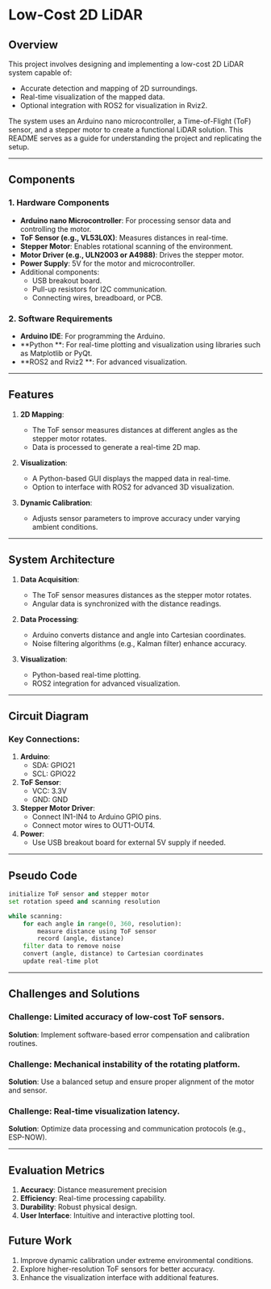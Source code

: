 # Low-Cost 2D LiDAR

## Overview
This project involves designing and implementing a low-cost 2D LiDAR system capable of:

- Accurate detection and mapping of 2D surroundings.
- Real-time visualization of the mapped data.
- Optional integration with ROS2 for visualization in Rviz2.

The system uses an Arduino nano microcontroller, a Time-of-Flight (ToF) sensor, and a stepper motor to create a functional LiDAR solution. This README serves as a guide for understanding the project and replicating the setup.

---

## Components

### 1. Hardware Components
- **Arduino nano Microcontroller**: For processing sensor data and controlling the motor.
- **ToF Sensor (e.g., VL53L0X)**: Measures distances in real-time.
- **Stepper Motor**: Enables rotational scanning of the environment.
- **Motor Driver (e.g., ULN2003 or A4988)**: Drives the stepper motor.
- **Power Supply**: 5V for the motor and microcontroller.
- Additional components:
  - USB breakout board.
  - Pull-up resistors for I2C communication.
  - Connecting wires, breadboard, or PCB.

### 2. Software Requirements
- **Arduino IDE**: For programming the Arduino.
- **Python **: For real-time plotting and visualization using libraries such as Matplotlib or PyQt.
- **ROS2 and Rviz2 **: For advanced visualization.

---

## Features

1. **2D Mapping**:
   - The ToF sensor measures distances at different angles as the stepper motor rotates.
   - Data is processed to generate a real-time 2D map.

2. **Visualization**:
   - A Python-based GUI displays the mapped data in real-time.
   - Option to interface with ROS2 for advanced 3D visualization.

3. **Dynamic Calibration**:
   - Adjusts sensor parameters to improve accuracy under varying ambient conditions.

---

## System Architecture

1. **Data Acquisition**:
   - The ToF sensor measures distances as the stepper motor rotates.
   - Angular data is synchronized with the distance readings.

2. **Data Processing**:
   - Arduino converts distance and angle into Cartesian coordinates.
   - Noise filtering algorithms (e.g., Kalman filter) enhance accuracy.

3. **Visualization**:
   - Python-based real-time plotting.
   - ROS2 integration for advanced visualization.

---

## Circuit Diagram

### Key Connections:
1. **Arduino**:
   - SDA: GPIO21
   - SCL: GPIO22
2. **ToF Sensor**:
   - VCC: 3.3V
   - GND: GND
3. **Stepper Motor Driver**:
   - Connect IN1-IN4 to Arduino GPIO pins.
   - Connect motor wires to OUT1-OUT4.
4. **Power**:
   - Use USB breakout board for external 5V supply if needed.


---

## Pseudo Code
```python
initialize ToF sensor and stepper motor
set rotation speed and scanning resolution

while scanning:
    for each angle in range(0, 360, resolution):
        measure distance using ToF sensor
        record (angle, distance)
    filter data to remove noise
    convert (angle, distance) to Cartesian coordinates
    update real-time plot
```

---

## Challenges and Solutions

### Challenge: Limited accuracy of low-cost ToF sensors.
**Solution**: Implement software-based error compensation and calibration routines.

### Challenge: Mechanical instability of the rotating platform.
**Solution**: Use a balanced setup and ensure proper alignment of the motor and sensor.

### Challenge: Real-time visualization latency.
**Solution**: Optimize data processing and communication protocols (e.g., ESP-NOW).

---

## Evaluation Metrics

1. **Accuracy**: Distance measurement precision 
2. **Efficiency**: Real-time processing capability.
3. **Durability**: Robust physical design.
4. **User Interface**: Intuitive and interactive plotting tool.


## Future Work

1. Improve dynamic calibration under extreme environmental conditions.
2. Explore higher-resolution ToF sensors for better accuracy.
3. Enhance the visualization interface with additional features.





